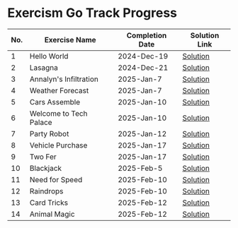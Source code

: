 # Exercism Go Track Progress

| No. | Exercise Name | Completion Date | Solution Link |
|-----|--------------|-----------------|---------------|
| 1 | Hello World | 2024-Dec-19 | [Solution](./go/hello-world/hello_world.go) |
| 2 | Lasagna | 2024-Dec-21 | [Solution](./go/lasagna/lasagna.go) |
| 3 | Annalyn's Infiltration | 2025-Jan-7 | [Solution](./go/annalyns-infiltration/annalyns_infiltration.go) |
| 4 | Weather Forecast | 2025-Jan-7 | [Solution](./go/weather-forecast/weather_forecast.go) |
| 5 | Cars Assemble | 2025-Jan-10 | [Solution](./go/cars-assemble/cars_assemble.go) |
| 6 | Welcome to Tech Palace | 2025-Jan-10 | [Solution](./go/welcome-to-tech-palace/welcome_to_tech_palace.go) |
| 7 | Party Robot| 2025-Jan-12 | [Solution](./go/party-robot/party_robot.go) |
| 8 | Vehicle Purchase | 2025-Jan-17 | [Solution](./go/vehicle-purchase/vehicle_purchase.go) |
| 9 | Two Fer | 2025-Jan-17 | [Solution](./go/two-fer/two_fer.go) |
| 10 | Blackjack | 2025-Feb-5 | [Solution](./go/blackjack/blackjack.go) |
| 11 | Need for Speed | 2025-Feb-10 | [Solution](./go/need-for-speed/need_for_speed.go) |
| 12 | Raindrops | 2025-Feb-10 | [Solution](./go/raindrops/raindrops.go) |
| 13 | Card Tricks | 2025-Feb-12 | [Solution](./go/card-tricks/card_tricks.go) |
| 14 | Animal Magic | 2025-Feb-12 | [Solution](./go/animal-magic/animal_magic.go) |
